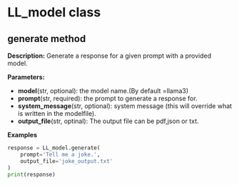 # LL_model class

## generate method


**Description:** Generate a response for a given prompt with a provided model. 

**Parameters:**

- **model**(str, optional): the model name.(By default =llama3)
- **prompt**(str, required): the prompt to generate a response for.
- **system_message**(str, optional): system message (this will override what is written in the modelfile).
- **output_file**(str, optinal): The output file can be pdf,json or txt.

**Examples**

~~~python
response = LL_model.generate( 
    prompt='Tell me a joke.',
    output_file='joke_output.txt'
)
print(response)
~~~
